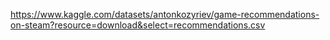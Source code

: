 https://www.kaggle.com/datasets/antonkozyriev/game-recommendations-on-steam?resource=download&select=recommendations.csv


